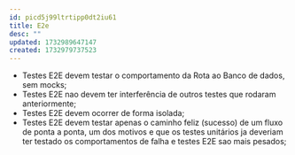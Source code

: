 ```yaml
---
id: picd5j99ltrtipp0dt2iu61
title: E2e
desc: ""
updated: 1732989647147
created: 1732979737523
---
```


- Testes E2E devem testar o comportamento da Rota ao Banco de dados, sem mocks;
- Testes E2E nao devem ter interferência de outros testes que rodaram anteriormente;
- Testes E2E devem ocorrer de forma isolada;
- Testes E2E devem testar apenas o caminho feliz (sucesso) de um fluxo de ponta a ponta, um dos motivos e que os testes unitários ja deveriam ter testado os comportamentos de falha e testes E2E sao mais pesados;
